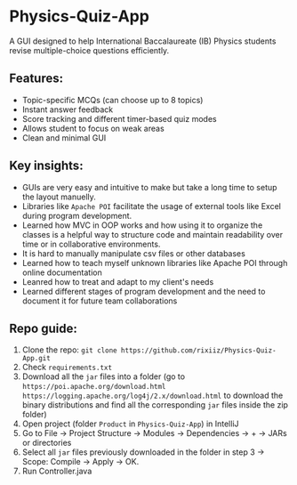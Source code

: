 # Physics-Quiz-App
A GUI designed to help International Baccalaureate (IB) Physics students revise multiple-choice questions efficiently.

## Features:
- Topic-specific MCQs (can choose up to 8 topics)
- Instant answer feedback
- Score tracking and different timer-based quiz modes
- Allows student to focus on weak areas
- Clean and minimal GUI

## Key insights:
- GUIs are very easy and intuitive to make but take a long time to setup the layout manuelly.
- Libraries like `Apache POI` facilitate the usage of external tools like Excel during program development.
- Learned how MVC in OOP works and how using it to organize the classes is a helpful way to structure code and maintain readability over time or in collaborative environments.
- It is hard to manually manipulate csv files or other databases
- Learned how to teach myself unknown libraries like Apache POI through online documentation
- Leanred how to treat and adapt to my client's needs
- Learned different stages of program development and the need to document it for future team collaborations

## Repo guide:
1. Clone the repo: `git clone https://github.com/rixiiz/Physics-Quiz-App.git`
2. Check `requirements.txt`
3. Download all the `jar` files into a folder (go to `https://poi.apache.org/download.html` `https://logging.apache.org/log4j/2.x/download.html` to download the binary distributions and find all the corresponding `jar` files inside the zip folder)
4. Open project (folder `Product` in `Physics-Quiz-App`) in IntelliJ
5. Go to File → Project Structure → Modules → Dependencies → + → JARs or directories
6. Select all `jar` files previously downloaded in the folder in step 3 → Scope: Compile → Apply → OK.
7. Run Controller.java
